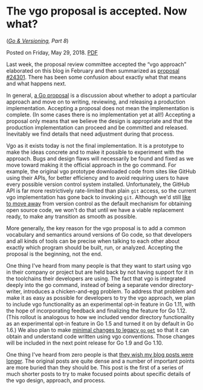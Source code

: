 # The vgo proposal is accepted. Now what?

(*[Go & Versioning](https://research.swtch.com/vgo), Part 8*)

Posted on Friday, May 29, 2018. [PDF](https://research.swtch.com/vgo-accepted.pdf)


Last week, the proposal review committee accepted the “vgo approach” elaborated on this blog in February and then summarized as [proposal #24301](https://golang.org/issue/24301). There has been some confusion about exactly what that means and what happens next.

In general, [a Go proposal](https://golang.org/s/proposal) is a discussion about whether to adopt a particular approach and move on to writing, reviewing, and releasing a production implementation. Accepting a proposal does not mean the implementation is complete. (In some cases there is no implementation yet at all!) Accepting a proposal only means that we believe the design is appropriate and that the production implementation can proceed and be committed and released. Inevitably we find details that need adjustment during that process.

Vgo as it exists today is not the final implementation. It is a prototype to make the ideas concrete and to make it possible to experiment with the approach. Bugs and design flaws will necessarily be found and fixed as we move toward making it the official approach in the go command. For example, the original vgo prototype downloaded code from sites like GitHub using their APIs, for better efficiency and to avoid requiring users to have every possible version control system installed. Unfortunately, the GitHub API is far more restrictively rate-limited than plain `git` access, so the current vgo implementation has gone back to invoking `git`. Although we'd still [like to move away](https://blogs.msdn.microsoft.com/devops/2018/05/29/announcing-the-may-2018-git-security-vulnerability/) from version control as the default mechanism for obtaining open source code, we won't do that until we have a viable replacement ready, to make any transition as smooth as possible.

More generally, the key reason for the vgo proposal is to add a common vocabulary and semantics around versions of Go code, so that developers and all kinds of tools can be precise when talking to each other about exactly which program should be built, run, or analyzed. Accepting the proposal is the beginning, not the end.

One thing I've heard from many people is that they want to start using vgo in their company or project but are held back by not having support for it in the toolchains their developers are using. The fact that vgo is integrated deeply into the go command, instead of being a separate vendor directory-writer, introduces a chicken-and-egg problem. To address that problem and make it as easy as possible for developers to try the vgo approach, we plan to include vgo functionality as an experimental opt-in feature in Go 1.11, with the hope of incorporating feedback and finalizing the feature for Go 1.12. (This rollout is analogous to how we included vendor directory functionality as an experimental opt-in feature in Go 1.5 and turned it on by default in Go 1.6.) We also plan to make [minimal changes to legacy `go` `get`](https://golang.org/issue/25069) so that it can obtain and understand code written using vgo conventions. Those changes will be included in the next point release for Go 1.9 and Go 1.10.

One thing I've heard from zero people is that [they wish my blog posts were longer](https://research.swtch.com/vgo). The original posts are quite dense and a number of important points are more buried than they should be. This post is the first of a series of much shorter posts to try to make focused points about specific details of the vgo design, approach, and process.